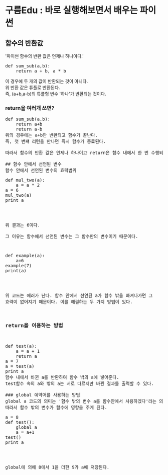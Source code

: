 구름Edu : 바로 실행해보면서 배우는 파이썬
====================================
## 함수의 반환값
'파이썬 함수의 반환 값은 언제나 하나이다.'  
<pre>def sum_sub(a,b):
    return a + b, a * b</pre>
이 경우에 두 개의 값이 반환되는 것이 아니다.  
위 반환 값은 튜플로 반환된다.  
즉, (a+b,a-b)의 튜플형 변수 '하나'가 반환되는 것이다.  
  
### return을 여러개 쓰면?  
<pre>def sum_sub(a,b):
    return a+b
    return a-b
위의 경우에는 a+b만 반환되고 함수가 끝난다.  
즉, 첫 번쨰 리턴을 만나면 즉시 함수가 종료된다.  
  
따라서 함수의 반환 값은 언제나 하나이고 return은 함수 내에서 한 번 수행되면 함수가 즉시 종료된다.  
  
## 함수 안에서 선언된 변수  
함수 안에서 선언된 변수의 효력범위  
<pre>def mul_two(a):
    a = a * 2  
a = 6
mul_two(a)
print a</pre>
위 결과는 6이다.  
그 이유는 함수에서 선언된 변수는 그 함수만의 변수이기 때문이다.
  
<pre>def example(a):
    a=6
example(7)
print(a)</pre>
위 코드는 에러가 난다.
함수 안에서 선언된 a가 함수 밖을 빠져나가면 그 효력이 없어지기 때문이다.
이를 해결하는 두 가지 방법이 있다.  

### return을 이용하는 방법  
<pre>def test(a):
    a = a + 1
    return a
a = 7 
a = test(a)
print a
함수 내에서 바뀐 a를 반환하여 함수 밖의 a에 넣어준다.  
test함수 속의 a와 밖의 a는 서로 다르지만 바뀐 결과를 출력할 수 있다.  
  
### global 예약어를 사용하는 방법  
global a 코드의 의미는 '함수 밖의 변수 a를 함수안에서 사용하겠다'라는 의미이다.  
따라서 함수 밖의 변수가 함수에 영향을 주게 된다.  
<pre>a = 8
def test():
    global a
    a = a+1
test()
print a</pre>
global에 의해 8에서 1을 더한 9가 a에 저장된다.  
